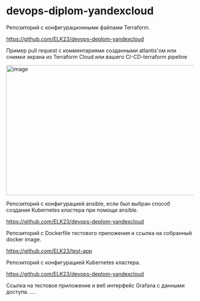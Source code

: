 # devops-diplom-yandexcloud


Репозиторий с конфигурационными файлами Terraform.

https://github.com/ELK23/devops-deplom-yandexcloud

Пример pull request с комментариями созданными atlantis'ом или снимки экрана из Terraform Cloud или вашего CI-CD-terraform pipeline

<img width="1355" height="350" alt="image" src="https://github.com/user-attachments/assets/ad5299ca-cc65-47ff-91dc-f6aaf744cb78" />

Репозиторий с конфигурацией ansible, если был выбран способ создания Kubernetes кластера при помощи ansible.

https://github.com/ELK23/devops-deplom-yandexcloud


Репозиторий с Dockerfile тестового приложения и ссылка на собранный docker image.

https://github.com/ELK23/test-app

Репозиторий с конфигурацией Kubernetes кластера.

https://github.com/ELK23/devops-deplom-yandexcloud

Ссылка на тестовое приложение и веб интерфейс Grafana с данными доступа.
....



